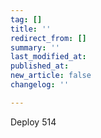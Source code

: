 ```yaml
---
tag: []
title: ''
redirect_from: []
summary: ''
last_modified_at: 
published_at: 
new_article: false
changelog: ''

---
```

Deploy 514